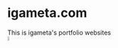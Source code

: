 # igameta.com
This is igameta's portfolio websites  
<img src="https://igameta.com/img/logo/logo-dark.svg" width="5%">
